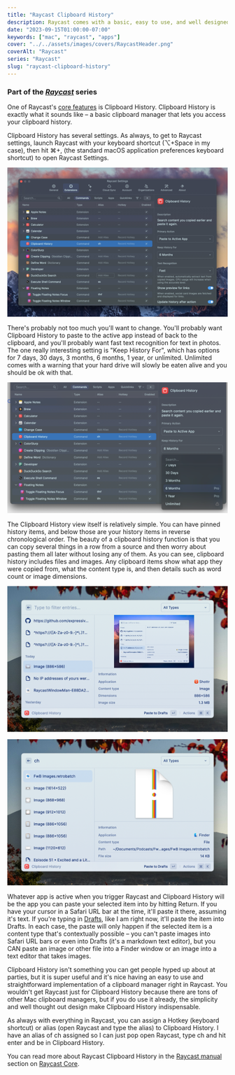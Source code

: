 ```yaml
---
title: "Raycast Clipboard History"
description: Raycast comes with a basic, easy to use, and well designed Clipboard History feature.
date: "2023-09-15T01:00:00-07:00"
keywords: ["mac", "raycast", "apps"]
cover: "../../assets/images/covers/RaycastHeader.png"
coverAlt: "Raycast"
series: "Raycast"
slug: "raycast-clipboard-history"
---
```


### Part of the _[Raycast](/series/raycast/)_ series

One of Raycast's [core features](https://manual.raycast.com/core) is Clipboard History. Clipboard History is exactly what it sounds like – a basic clipboard manager that lets you access your clipboard history.

Clipboard History has several settings. As always, to get to Raycast settings, launch Raycast with your keyboard shortcut (⌥+Space in my case), then hit ⌘+, (the standard macOS application preferences keyboard shortcut) to open Raycast Settings.

[![Clipboard History settings](../../assets/images/posts/ClipboardHistorySettings-7FC116B9-CAB0-4180-9FDA-762D682B75F3.jpeg)](/images/posts/ClipboardHistorySettings-7FC116B9-CAB0-4180-9FDA-762D682B75F3.jpeg)

There's probably not too much you'll want to change. You'll probably want Clipboard History to paste to the active app instead of back to the clipboard, and you'll probably want fast text recognition for text in photos. The one really interesting setting is "Keep History For", which has options for 7 days, 30 days, 3 months, 6 months, 1 year, or unlimited. Unlimited comes with a warning that your hard drive will slowly be eaten alive and you should be ok with that.

[![Clipboard History retention length setting](../../assets/images/posts/ClipboardHistoryLengthSetting-E511BEDE-4432-49AB-A442-05069F910E41.png)](/images/posts/ClipboardHistoryLengthSetting-E511BEDE-4432-49AB-A442-05069F910E41.png)

The Clipboard History view itself is relatively simple. You can have pinned history items, and below those are your history items in reverse chronological order. The beauty of a clipboard history function is that you can copy several things in a row from a source and then worry about pasting them all later without losing any of them. As you can see, clipboard history includes files and images. Any clipboard items show what app they were copied from, what the content type is, and then details such as word count or image dimensions.

[![Clipboard History image](../../assets/images/posts/ch-image-23A05452-7AEB-4F72-B829-5CA21D67A0B5.png)](/images/posts/ch-image-23A05452-7AEB-4F72-B829-5CA21D67A0B5.png)

[![Clipboard History Retrobatch file](../../assets/images/posts/ch-retrobatch-23A05452-7AEB-4F72-B829-5CA21D67A0B5.png)](/images/posts/ch-retrobatch-23A05452-7AEB-4F72-B829-5CA21D67A0B5.png)

Whatever app is active when you trigger Raycast and Clipboard History will be the app you can paste your selected item into by hitting Return. If you have your cursor in a Safari URL bar at the time, it'll paste it there, assuming it's text. If you're typing in [Drafts](https://getdrafts.com), like I am right now, it'll paste the item into Drafts. In each case, the paste will only happen if the selected item is a content type that's contextually possible – you can't paste images into Safari URL bars or even into Drafts (it's a markdown text editor), but you CAN paste an image or other file into a Finder window or an image into a text editor that takes images.

Clipboard History isn't something you can get people hyped up about at parties, but it is super useful and it's nice having an easy to use and straightforward implementation of a clipboard manager right in Raycast. You wouldn't get Raycast just for Clipboard History because there are tons of other Mac clipboard managers, but if you do use it already, the simplicity and well thought out design make Clipboard History indispensable.

As always with everything in Raycast, you can assign a Hotkey (keyboard shortcut) or alias (open Raycast and type the alias) to Clipboard History. I have an alias of ch assigned so I can just pop open Raycast, type ch and hit enter and be in Clipboard History.

You can read more about Raycast Clipboard History in the [Raycast manual](https://manual.raycast.com) section on [Raycast Core](https://manual.raycast.com/core).